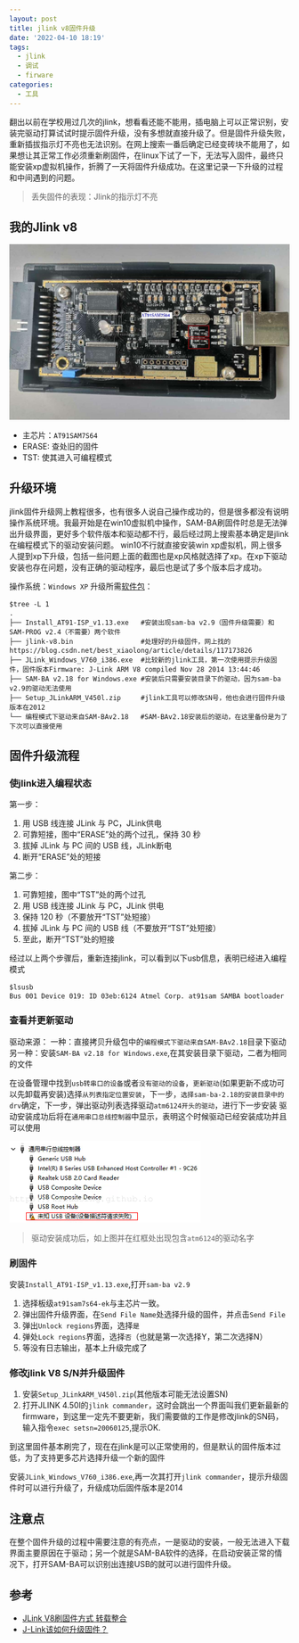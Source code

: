```yaml
---
layout: post
title: jlink v8固件升级
date: '2022-04-10 18:19'
tags:
  - jlink
  - 调试
  - firware
categories:
  - 工具
---
```


翻出以前在学校用过几次的jlink，想看看还能不能用，插电脑上可以正常识别，安装完驱动打算试试时提示固件升级，没有多想就直接升级了。但是固件升级失败，重新插拔指示灯不亮也无法识别。在网上搜索一番后确定已经变砖块不能用了，如果想让其正常工作必须重新刷固件，在linux下试了一下，无法写入固件，最终只能安装xp虚拟机操作，折腾了一天将固件升级成功。在这里记录一下升级的过程和中间遇到的问题。

<!--more-->

> 丢失固件的表现：Jlink的指示灯不亮

## 我的Jlink v8

![jlink_v8](/images/2022/04/jlink_v8.jpg)

- 主芯片：`AT91SAM7S64`
- ERASE: 查处旧的固件
- TST: 使其进入可编程模式


## 升级环境

jlink固件升级网上教程很多，也有很多人说自己操作成功的，但是很多都没有说明操作系统环境。我最开始是在win10虚拟机中操作，SAM-BA刷固件时总是无法弹出升级界面，更好多个软件版本和驱动都不行，最后经过网上搜索基本确定是jlink在编程模式下的驱动安装问题。
win10不行就直接安装win xp虚拟机，网上很多人提到xp下升级，包括一些问题上面的截图也是xp风格就选择了xp。在xp下驱动安装也存在问题，没有正确的驱动程序，最后也是试了多个版本后才成功。

操作系统：`Windows XP`
升级所需[软件包](https://github.com/Winddoing/jlink_v8_firware_upgrade)：
```
$tree -L 1
.
├── Install_AT91-ISP_v1.13.exe   #安装出现sam-ba v2.9（固件升级需要）和SAM-PROG v2.4（不需要）两个软件
├── jlink-v8.bin                 #处理好的升级固件，网上找的https://blog.csdn.net/best_xiaolong/article/details/117173826
├── JLink_Windows_V760_i386.exe  #比较新的jlink工具，第一次使用提示升级固件，固件版本Firmware: J-Link ARM V8 compiled Nov 28 2014 13:44:46
├── SAM-BA v2.18 for Windows.exe #安装后只需要安装目录下的驱动，因为sam-ba v2.9的驱动无法使用
├── Setup_JLinkARM_V450l.zip     #jlink工具可以修改SN号，他也会进行固件升级版本在2012
└── 编程模式下驱动来自SAM-BAv2.18   #SAM-BAv2.18安装后的驱动，在这里备份是为了下次可以直接使用
```

## 固件升级流程

### 使jlink进入编程状态

第一步：
1. 用 USB 线连接 JLink 与 PC，JLink供电
2. 可靠短接，图中“ERASE”处的两个过孔，保持 30 秒
3. 拔掉 JLink 与 PC 间的 USB 线，JLink断电
4. 断开“ERASE”处的短接

第二步：
1. 可靠短接，图中“TST”处的两个过孔       
2. 用 USB 线连接 JLink 与 PC，JLink 供电
3. 保持 120 秒（不要放开“TST”处短接）       
4. 拔掉 JLink 与 PC 间的 USB 线（不要放开“TST”处短接）       
5. 至此，断开“TST”处的短接

经过以上两个步骤后，重新连接jlink，可以看到以下usb信息，表明已经进入编程模式
```
$lsusb
Bus 001 Device 019: ID 03eb:6124 Atmel Corp. at91sam SAMBA bootloader
```

### 查看并更新驱动

驱动来源：
一种：直接拷贝升级包中的`编程模式下驱动来自SAM-BAv2.18`目录下驱动
另一种：安装`SAM-BA v2.18 for Windows.exe`,在其安装目录下驱动，二者为相同的文件

在设备管理中找到`usb转串口的设备`或者`没有驱动的设备`，`更新驱动`(如果更新不成功可以先卸载再安装)选择`从列表指定位置安装`，下一步，`选择sam-ba-2.18的安装目录中的drv`确定，下一步，弹出驱动列表选择驱动`atm6124开头的驱动`，进行下一步安装
驱动安装成功后将在`通用串口总线控制器`中显示，表明这个时候驱动已经安装成功并且可以使用

![jlink可编程模式驱动](/images/2022/04/jlink可编程模式驱动.png)
> 驱动安装成功后，如上图并在红框处出现包含`atm6124`的驱动名字

### 刷固件

安装`Install_AT91-ISP_v1.13.exe`,打开`sam-ba v2.9`

1. 选择板级`at91sam7s64-ek`与主芯片一致。
2. 弹出固件升级界面，在`Send File Name`处选择升级的固件，并点击`Send File`
3. 弹出`Unlock regions`界面，选择`是`
4. 弹处`Lock regions`界面，选择`否`（也就是第一次选择Y，第二次选择N）
5. 等没有日志输出，基本上升级完成了

### 修改jlink V8 S/N并升级固件

1. 安装`Setup_JLinkARM_V450l.zip`(其他版本可能无法设置SN)
2. 打开JLINK 4.50l的`jlink commander`，这时会跳出一个界面叫我们更新最新的firmware，到这里一定先不要更新，我们需要做的工作是修改jlink的SN码，输入指令`exec setsn=20060125`,提示OK.

到这里固件基本刷完了，现在在jlink是可以正常使用的，但是默认的固件版本过低，为了支持更多芯片选择升级一个新的固件

安装`JLink_Windows_V760_i386.exe`,再一次其打开`jlink commander`，提示升级固件时可以进行升级了，升级成功后固件版本是2014


## 注意点

在整个固件升级的过程中需要注意的有亮点，一是驱动的安装，一般无法进入下载界面主要原因在于驱动；另一个就是SAM-BA软件的选择，在启动安装正常的情况下，打开SAM-BA可以识别出连接USB的就可以进行固件升级。

## 参考

- [JLink V8刷固件方式 转载整合](https://blog.csdn.net/u013381608/article/details/116715455)
- [J-Link该如何升级固件？](https://blog.csdn.net/best_xiaolong/article/details/117173826)

